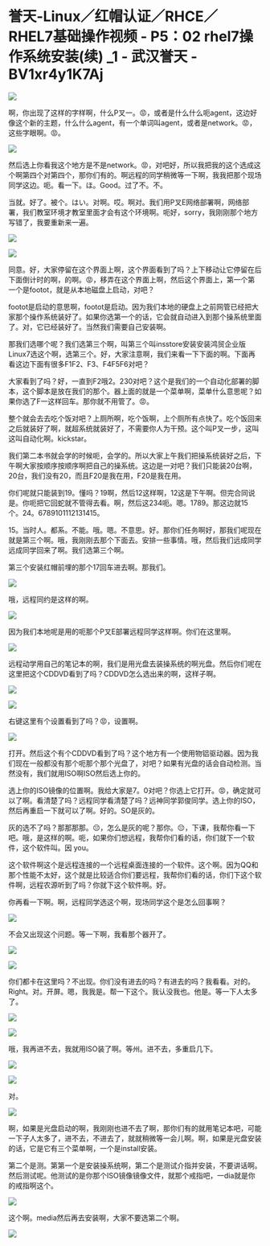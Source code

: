 # 誉天-Linux／红帽认证／RHCE／RHEL7基础操作视频 - P5：02 rhel7操作系统安装(续) _1 - 武汉誉天 - BV1xr4y1K7Aj

![](img/18ac1a30fcf624b6ea3722c0f03f4c31_0.png)

啊，你出现了这样的字样啊，什么P叉一。😡，或者是什么什么呃agent，这边好像这个新的主题，什么什么agent，有一个单词叫agent，或者是network。😡，这些字眼啊。😡。



![](img/18ac1a30fcf624b6ea3722c0f03f4c31_2.png)

然后选上你看我这个地方是不是network。😡，对吧好，所以我把我的这个选成这个啊第四个对第四个，那你们有的。啊远程的同学稍微等一下啊，我我把那个现场同学这边。呃。看一下。ほ。Good。过了不。不。

当就。好了。被个。はい。对啊。哎。啊对。我们用P叉E网络部署啊，网络部署，我们教室环境才教室里面才会有这个环境啊。呃好，sorry，我刚刚那个地方写错了，我要重新来一遍。



![](img/18ac1a30fcf624b6ea3722c0f03f4c31_4.png)

![](img/18ac1a30fcf624b6ea3722c0f03f4c31_5.png)

同意。好，大家停留在这个界面上啊，这个界面看到了吗？上下移动让它停留在后下面倒计时的啊，的啊。😡，移弄在这个界面上啊，然后这个界面上，第一个第一个是footot，就是从本地磁盘上启动，对吧？

footot是启动的意思啊，footot是启动。因为我们本地的硬盘上之前网管已经把大家那个操作系统装好了。如果你选第一个的话，它会就自动进入到那个操系统里面了。对，它已经装好了。当然我们需要自己安装啊。

那我们选哪个呢？我们选第三个啊，叫第三个叫insstore安装安装鸿贸企业版Linux7选这个啊，选第三个。好，大家注意啊，我们来看一下下面的啊。下面再看这边下面有很多F1F2、F3、F4F5F6对吧？

大家看到了吗？好，一直到F2哦2。230对吧？这个是我们的一个自动化部署的脚本，这个脚本是放在我们的那个。器上面的就是一个菜单啊，菜单什么意思呢？如果你选了F一这样回车。那你就不用管了。😡。

整个就会去去吃个饭对吧？上厕所啊，吃个饭啊，上个厕所有点快了。吃个饭回来之后就装好了啊，就超系统就装好了，不需要你人为干预。这个叫P叉一步，这叫这叫自动化啊。kickstar。

我们第二本书就会学的时候呃，会学的。所以大家上午我们把操系统装好之后，下午啊大家按顺序按顺序啊把自己的操系统。这边是一对吧？我们只能装20台啊，20台，我们没有20，而且F20是我在用，F20是我在用。

你们呢就只能装到19。懂吗？19啊，然后12这样啊，12这是下午啊。但完合同说是。你呃把它回蛇就不管得去看。啊，然后这234呃。嗯。1789。那这边就15个。24。6789101112131415。

15。当时人。都系。不能。哦。嗯。不意思。好。那你们任务啊好，那我们呢现在就是第三个啊。哦，我刚刚去那个下面去。安排一些事情。哦，然后我们远成同学远成同学回来了啊。我们选第三个啊。

第三个安装红帽前埋的那个17回车进去啊。那我们。

![](img/18ac1a30fcf624b6ea3722c0f03f4c31_7.png)

哦，远程同约是这样的啊。

![](img/18ac1a30fcf624b6ea3722c0f03f4c31_9.png)

因为我们本地呢是用的呃那个P叉E部署远程同学这样啊。你们在这里啊。

![](img/18ac1a30fcf624b6ea3722c0f03f4c31_11.png)

远程动学用自己的笔记本的啊，我们是用光盘去装操系统的啊光盘。然后你们呢在这里把这个CDDVD看到了吗？CDDVD怎么选出来的啊，这样子啊。



![](img/18ac1a30fcf624b6ea3722c0f03f4c31_13.png)

![](img/18ac1a30fcf624b6ea3722c0f03f4c31_14.png)

右键这里有个设置看到了吗？😡，设置啊。

![](img/18ac1a30fcf624b6ea3722c0f03f4c31_16.png)

打开。然后这个有个CDDVD看到了吗？这个地方有一个使用物铝驱动器。因为我们现在一般都没有那个呃那个那个光盘了，对吧？如果有光盘的话会自动检测。当然没有，我们就用ISO啊ISO然后选上你的。

选上你的ISO镜像的位置啊。我给大家是7。0对吧？你选上它打开。😡，确定就可以了啊。看清楚了吗？远程同学看清楚了吗？远神同学郭俊同学。选上你的ISO，然后再重启一下就可以了啊。好的。SO是灰的。

灰的选不了吗？那那那那。😔，怎么是灰的呢？那你。😔，下课，我帮你看一下吧。哦，是这样的啊。呃，如果你们想远程，我帮你们看的话，你们就下一个软件，这个软件叫。因 you。

这个软件啊这个是远程连接的一个远程桌面连接的一个软件。这个啊。因为QQ和那个性能不太好，这个就是比较适合你们要远程，我帮你们看的话，你们下这个软件啊，远程农源听到了吗？你就下这个软件啊。好。

你再看一下啊。啊，远程同学选这个啊，现场同学这个是怎么回事啊？

![](img/18ac1a30fcf624b6ea3722c0f03f4c31_18.png)

不会又出现这个问题。等一下啊，我看那个器开了。

![](img/18ac1a30fcf624b6ea3722c0f03f4c31_20.png)

![](img/18ac1a30fcf624b6ea3722c0f03f4c31_21.png)

你们都卡在这里吗？不出现。你们没有进去的吗？有进去的吗？我看看。对的。Right。对。开屏。嗯，我我是。帮一下这个。我认没我也。他是。等一下人太多了。



![](img/18ac1a30fcf624b6ea3722c0f03f4c31_23.png)

![](img/18ac1a30fcf624b6ea3722c0f03f4c31_24.png)

哦，我再进不去，我就用ISO装了啊。等州。进不去，多重启几下。

![](img/18ac1a30fcf624b6ea3722c0f03f4c31_26.png)

![](img/18ac1a30fcf624b6ea3722c0f03f4c31_27.png)

对。

![](img/18ac1a30fcf624b6ea3722c0f03f4c31_29.png)

啊，如果是光盘启动的啊，我刚刚也进不去了啊，那你们有的就用笔记本吧，可能一下子人太多了，进不去，不进去了，就就稍微等一会儿啊。啊，如果是光盘安装的话，它是它有三个菜单啊，一个是install安装。

第二个是测。第第一个是安装操系统啊，第二个是测试介指并安装，不要讲话啊。然后测试呢。他测试的是你那个ISO镜像镜像文件，就那个戒指吧，一dia就是你的戒指啊这个。



![](img/18ac1a30fcf624b6ea3722c0f03f4c31_31.png)

这个啊。media然后再去安装啊，大家不要选第二个啊。

![](img/18ac1a30fcf624b6ea3722c0f03f4c31_33.png)